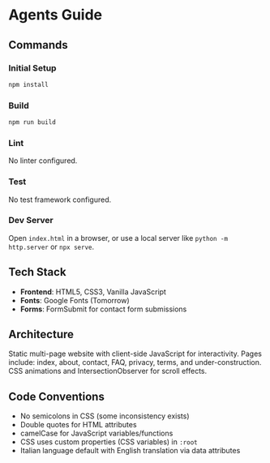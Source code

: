 # Agents Guide

## Commands

### Initial Setup
```bash
npm install
```

### Build
```bash
npm run build
```

### Lint
No linter configured.

### Test
No test framework configured.

### Dev Server
Open `index.html` in a browser, or use a local server like `python -m http.server` or `npx serve`.

## Tech Stack
- **Frontend**: HTML5, CSS3, Vanilla JavaScript
- **Fonts**: Google Fonts (Tomorrow)
- **Forms**: FormSubmit for contact form submissions

## Architecture
Static multi-page website with client-side JavaScript for interactivity. Pages include: index, about, contact, FAQ, privacy, terms, and under-construction. CSS animations and IntersectionObserver for scroll effects.

## Code Conventions
- No semicolons in CSS (some inconsistency exists)
- Double quotes for HTML attributes
- camelCase for JavaScript variables/functions
- CSS uses custom properties (CSS variables) in `:root`
- Italian language default with English translation via data attributes
